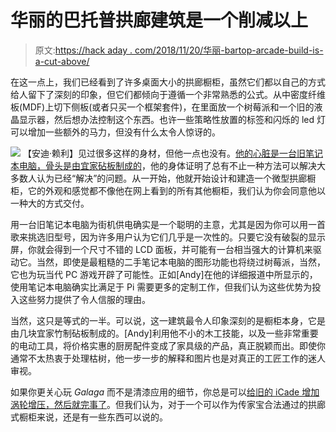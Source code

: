 # 华丽的巴托普拱廊建筑是一个削减以上

> 原文:[https://hack aday . com/2018/11/20/华丽-bartop-arcade-build-is-a-cut-above/](https://hackaday.com/2018/11/20/gorgeous-bartop-arcade-build-is-a-cut-above/)

在这一点上，我们已经看到了许多桌面大小的拱廊橱柜，虽然它们都以自己的方式给人留下了深刻的印象，但它们都倾向于遵循一个非常熟悉的公式。从中密度纤维板(MDF)上切下侧板(或者只买一个框架套件)，在里面放一个树莓派和一个旧的液晶显示器，然后想办法控制这个东西。也许一些策略性放置的标签和闪烁的 led 灯可以增加一些额外的马力，但没有什么太令人惊讶的。

[![](../Images/be4af7ecc604035d7495e95253080897.png)](https://hackaday.com/wp-content/uploads/2018/11/ikeacade_detail1.jpg) 【安迪·赖利】见过很多这样的身材，但他一点也没有。[他的心脏是一台旧笔记本电脑，骨头是由宜家砧板制成的](https://www.instructables.com/id/Mini-2-player-Arcade-From-an-Old-Laptop-and-Ikea-C/)，他的身体证明了总有不止一种方法可以解决大多数人认为已经“解决”的问题。从一开始，他就开始设计和建造一个微型拱廊橱柜，它的外观和感觉都不像他在网上看到的所有其他橱柜，我们认为你会同意他以一种大的方式交付。

用一台旧笔记本电脑为街机供电确实是一个聪明的主意，尤其是因为你可以用一首歌来挑选旧型号，因为许多用户认为它们几乎是一次性的。只要它没有破裂的显示屏，你就会得到一个尺寸不错的 LCD 面板，并可能有一台相当强大的计算机来驱动它。当然，即使是最粗糙的二手笔记本电脑的图形功能也将绕过树莓派，当然，它也为玩当代 PC 游戏开辟了可能性。正如[Andy]在他的详细报道中所显示的，使用笔记本电脑确实比满足于 Pi 需要更多的定制工作，但我们认为这些优势为投入这些努力提供了令人信服的理由。

当然，这只是等式的一半。可以说，这一建筑最令人印象深刻的是橱柜本身，它是由几块宜家竹制砧板制成的。[Andy]利用他不小的木工技能，以及一些非常重要的电动工具，将价格实惠的厨房配件变成了家具级的产品，真正脱颖而出。即使你通常不太热衷于处理枯树，他一步一步的解释和图片也是对真正的工匠工作的迷人审视。

如果你更关心玩 *Galaga* 而不是清漆应用的细节，你总是可以[给旧的 iCade 增加涡轮增压，然后就完事了](https://hackaday.com/2017/03/02/ipad-tossed-out-for-retropie-arcade-cabinet-redux/)。但我们认为，对于一个可以作为传家宝合法通过的拱廊式橱柜来说，还是有一些东西可以说的。